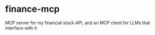 # finance-mcp
MCP server for my financial stock API, and an MCP client for LLMs that interface with it.
